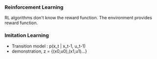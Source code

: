 ### Reinforcement Learning
RL algorithms don't know the reward function. The environment provides reward function.


### Imitation Learning
- Transition model : p(x_t | x_t-1, u_t-1)
- demonstration, z = {(x0,u0),(x1,u1)...}
